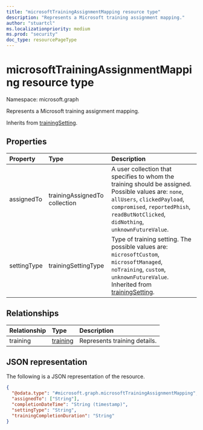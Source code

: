 ```yaml
---
title: "microsoftTrainingAssignmentMapping resource type"
description: "Represents a Microsoft training assignment mapping."
author: "stuartcl"
ms.localizationpriority: medium
ms.prod: "security"
doc_type: resourcePageType
---
```


# microsoftTrainingAssignmentMapping resource type

Namespace: microsoft.graph

Represents a Microsoft training assignment mapping.

Inherits from [trainingSetting](../resources/trainingsetting.md).

## Properties

|Property|Type|Description|
|:---|:---|:---|
|assignedTo|trainingAssignedTo collection|A user collection that specifies to whom the training should be assigned. Possible values are: `none`, `allUsers`, `clickedPayload`, `compromised`, `reportedPhish`, `readButNotClicked`, `didNothing`, `unknownFutureValue`. |
|settingType|trainingSettingType|Type of training setting. The possible values are: `microsoftCustom`, `microsoftManaged`, `noTraining`, `custom`, `unknownFutureValue`. Inherited from [trainingSetting](../resources/trainingsetting.md).|

## Relationships

|Relationship|Type|Description|
|:---|:---|:---|
|training|[training](../resources/training.md)|Represents training details.|

## JSON representation

The following is a JSON representation of the resource.
<!-- {
  "blockType": "resource",
  "@odata.type": "microsoft.graph.microsoftTrainingAssignmentMapping"
}
-->
``` json
{
  "@odata.type": "#microsoft.graph.microsoftTrainingAssignmentMapping",
  "assignedTo": ["String"],
  "completionDateTime": "String (timestamp)",
  "settingType": "String",
  "trainingCompletionDuration": "String"
}
```
